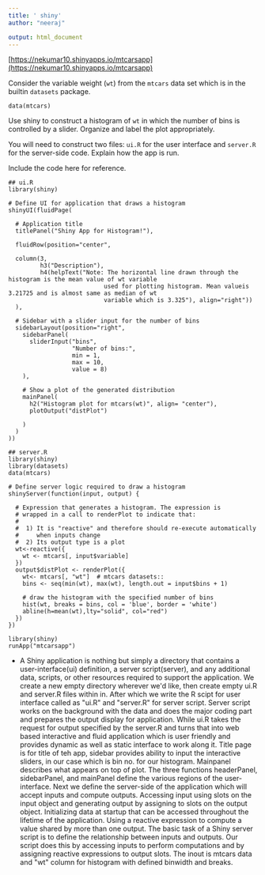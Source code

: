 ```yaml
---
title: ' shiny'
author: "neeraj"

output: html_document
---
```

[https://nekumar10.shinyapps.io/mtcarsapp](https://nekumar10.shinyapps.io/mtcarsapp)


Consider the variable weight (`wt`) from the `mtcars` data set which is in the builtin `datasets` package. 
```{r}
data(mtcars)
```

Use shiny to construct a histogram of `wt` in which the number of bins is controlled by a slider. Organize and label the plot appropriately.

You will need to construct two files: `ui.R` for the user interface and `server.R` for the server-side code. Explain how the app is run.

Include the code here for reference.
```
## ui.R
library(shiny)

# Define UI for application that draws a histogram
shinyUI(fluidPage(
  
  # Application title
  titlePanel("Shiny App for Histogram!"),
  
  fluidRow(position="center",
  
  column(3, 
         h3("Description"),
         h4(helpText("Note: The horizontal line drawn through the histogram is the mean value of wt variable 
                           used for plotting histogram. Mean valueis 3.21725 and is almost same as median of wt 
                           variable which is 3.325"), align="right"))
  ),
  
  # Sidebar with a slider input for the number of bins
  sidebarLayout(position="right",
    sidebarPanel(
      sliderInput("bins",
                  "Number of bins:",
                  min = 1,
                  max = 10,
                  value = 8)
    ),
    
    # Show a plot of the generated distribution
    mainPanel(
      h2("Histogram plot for mtcars(wt)", align= "center"),
      plotOutput("distPlot")
      
    )
  )
))
```



```
## server.R
library(shiny)
library(datasets)
data(mtcars)

# Define server logic required to draw a histogram
shinyServer(function(input, output) {
  
  # Expression that generates a histogram. The expression is
  # wrapped in a call to renderPlot to indicate that:
  #
  #  1) It is "reactive" and therefore should re-execute automatically
  #     when inputs change
  #  2) Its output type is a plot
  wt<-reactive({
    wt <- mtcars[, input$variable]
  })
  output$distPlot <- renderPlot({
    wt<- mtcars[, "wt"]  # mtcars datasets::
    bins <- seq(min(wt), max(wt), length.out = input$bins + 1)
    
    # draw the histogram with the specified number of bins
    hist(wt, breaks = bins, col = 'blue', border = 'white')
    abline(h=mean(wt),lty="solid", col="red")
  })
})

```


```
library(shiny)
runApp("mtcarsapp")
```

* A Shiny application is nothing but simply a directory that contains a user-interface(ui) definition, a server script(server), and any additional data, scripts, or other resources required to support the application. We create a new empty directory wherever we'd like, then create empty ui.R and server.R files within in. After which we write the R scipt for user interface called as "ui.R" and "server.R" for server script. Server script works on the background with the data and does the major coding part and prepares the output display for application. While ui.R takes the request for output specified by the server.R and turns that into web based interactive and fluid application which is user friendly and provides dynamic as well as static interface to work along it. Title page is for title of teh app, sidebar provides ability to input the interactive sliders, in our case which is bin no. for our histogram. Mainpanel describes what appears on top of plot. The three functions headerPanel, sidebarPanel, and mainPanel define the various regions of the user-interface. Next we define the server-side of the application which will accept inputs and compute outputs. Accessing input using slots on the input object and generating output by assigning to slots on the output object. Initializing data at startup that can be accessed throughout the lifetime of the application. Using a reactive expression to compute a value shared by more than one output. The basic task of a Shiny server script is to define the relationship between inputs and outputs. Our script does this by accessing inputs to perform computations and by assigning reactive expressions to output slots. The inout is mtcars data and "wt" column for histogram with defined binwidth and breaks.
